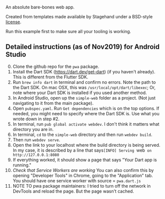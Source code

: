 An absolute bare-bones web app.

Created from templates made available by Stagehand under a BSD-style
[license](https://github.com/dart-lang/stagehand/blob/master/LICENSE).

Run this example first to make sure all your tooling is working.

## Detailed instructions (as of Nov2019) for Android Studio

0. Clone the github repo for the `pwa` package.
1. Install the Dart SDK (https://dart.dev/get-dart) (if you haven't already). This is different from the Flutter SDK.
2. Run `brew info dart` in terminal and confirm no errors. Note the path to the Dart SDK. On mac OSX, this was `/usr/local/opt/dart/libexec`; Or, note where your Dart SDK is installed if you used another method.
3. In Android Studio, open up the `simple-web` folder as a project. (Not just navigating to it from the main package).
4. Open `pubspec.yaml`. Run `Get dependencies` which is on the top options. If needed, you might need to specify where the Dart SDK is. Use what you wrote down in step #2.
5. In terminal, run `pub global activate webdev`. I don't think it matters what directory you are in.
6. In terminal, `cd` to the `simple-web` directory and then run `webdev build`.
7. Then run `webdev serve`.
8. Open the link to your localhost where the build directory is being served. In my case, it is described by a line that says`[INFO] Serving `web` on http://127.0.0.1:8080`
9. If everything worked, it should show a page that says "Your Dart app is running."
10. *Check that Service Workers are working*   You can also confirm this by opening "Developer Tools" in Chrome, going to the "Application" tab. You should have one service worker with source = `pwa.dart.js`
11. NOTE TO pwa package maintainers: I tried to turn off the network in DevTools and reload the page. But the page wasn't cached.
